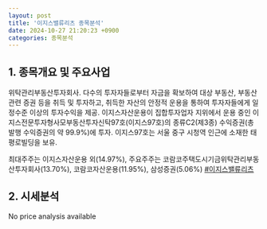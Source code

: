 ```yaml
---
layout: post
title: '이지스밸류리츠 종목분석'
date: 2024-10-27 21:20:23 +0900
categories: 종목분석
---
```


## 1. 종목개요 및 주요사업

위탁관리부동산투자회사. 다수의 투자자들로부터 자금을 확보하여 대상 부동산, 부동산 관련 증권 등을 취득 및 투자하고, 취득한 자산의 안정적 운용을 통하여 투자자들에게 일정수준 이상의 투자수익을 제공. 이지스자산운용이 집합투자업자 지위에서 운용 중인 이지스전문투자형사모부동산투자신탁97호(이지스97호)의 종류C2(제3종) 수익증권(총발행 수익증권의 약 99.9%)에 투자. 이지스97호는 서울 중구 시청역 인근에 소재한 태평로빌딩을 보유.

최대주주는 이지스자산운용 외(14.97%), 주요주주는 코람코주택도시기금위탁관리부동산투자회사(13.70%), 코람코자산운용(11.95%), 삼성증권(5.06%)
[#이지스밸류리츠](#)

## 2. 시세분석

No price analysis available
